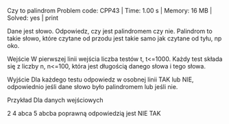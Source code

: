 Czy to palindrom
Problem code: CPP43 | Time: 1.00 s | Memory: 16 MB | Solved: yes | print

Dane jest słowo. Odpowiedz, czy jest palindromem czy nie. Palindrom to takie słowo, które czytane od przodu jest takie samo jak czytane od tyłu, np oko.

Wejście
W pierwszej linii wejścia liczba testów t, t<=1000. Każdy test składa się z liczby n, n<=100, która jest długością danego słowa i tego słowa.

Wyjście
Dla każdego testu odpowiedz w osobnej linii TAK lub NIE, odpowiednio jeśli dane słowo było palindromem lub jeśli nie.

Przykład
Dla danych wejściowych

2
4
abca
5
abcba
poprawną odpowiedzią jest
NIE
TAK
